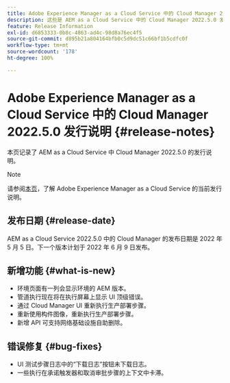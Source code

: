```yaml
---
title: Adobe Experience Manager as a Cloud Service 中的 Cloud Manager 2022.5.0 发行说明
description: 这些是 AEM as a Cloud Service 中的 Cloud Manager 2022.5.0 发行说明。
feature: Release Information
exl-id: d6853333-0b8c-4863-ad4c-98d8a76ec4f5
source-git-commit: d895b21a804164bfb0c5d9dc51c66bf1b5cdfc0f
workflow-type: tm+mt
source-wordcount: '178'
ht-degree: 100%

---
```


# Adobe Experience Manager as a Cloud Service 中的 Cloud Manager 2022.5.0 发行说明 {#release-notes}

本页记录了 AEM as a Cloud Service 中 Cloud Manager 2022.5.0 的发行说明。

>[!NOTE]
>
>请参阅[本页](/help/release-notes/release-notes-cloud/release-notes-current.md)，了解 Adobe Experience Manager as a Cloud Service 的当前发行说明。

## 发布日期 {#release-date}

AEM as a Cloud Service 2022.5.0 中的 Cloud Manager 的发布日期是 2022 年 5 月 5 日。下一个版本计划于 2022 年 6 月 9 日发布。

## 新增功能 {#what-is-new}

* 环境页面有一列会显示环境的 AEM 版本。
* 管道执行现在将在执行屏幕上显示 UI 顶级错误。
* 通过 Cloud Manager UI 重新执行生产部署步骤。
* 重新使用构件图像，重新执行生产部署步骤。
* 新增 API 可支持网络基础设施自助删除。

## 错误修复 {#bug-fixes}

* UI 测试步骤日志中的“下载日志”按钮未下载日志。
* 一些执行在承诺触发器和取消审批步骤的上下文中卡滞。
